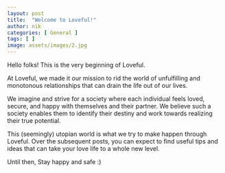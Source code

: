 ```yaml
---
layout: post
title:  "Welcome to Loveful!"
author: nik
categories: [ General ]
tags: [ ]
image: assets/images/2.jpg
---
```


Hello folks! This is the very beginning of Loveful. 

At Loveful, we made it our mission to rid the world of unfulfilling and monotonous relationships that can drain the life out of our lives. 

We imagine and strive for a society where each individual feels loved, secure, and happy with themselves and their partner. We believe such a society enables them to identify their destiny and work towards realizing their true potential.

This (seemingly) utopian world is what we try to make happen through Loveful. Over the subsequent posts, you can expect to find useful tips and ideas that can take your love life to a whole new level.

Until then,
Stay happy and safe :)
